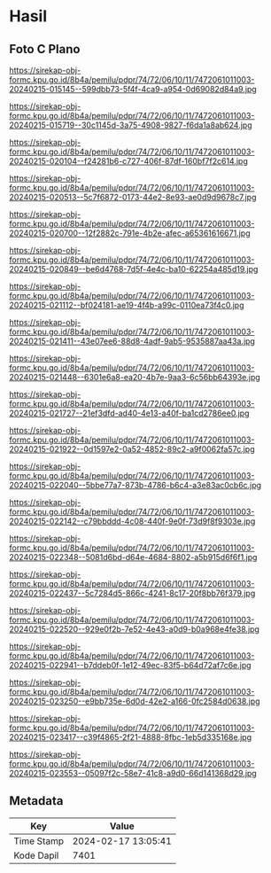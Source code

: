 # Hasil

## Foto C Plano

https://sirekap-obj-formc.kpu.go.id/8b4a/pemilu/pdpr/74/72/06/10/11/7472061011003-20240215-015145--599dbb73-5f4f-4ca9-a954-0d69082d84a9.jpg

https://sirekap-obj-formc.kpu.go.id/8b4a/pemilu/pdpr/74/72/06/10/11/7472061011003-20240215-015719--30c1145d-3a75-4908-9827-f6da1a8ab624.jpg

https://sirekap-obj-formc.kpu.go.id/8b4a/pemilu/pdpr/74/72/06/10/11/7472061011003-20240215-020104--f24281b6-c727-406f-87df-160bf7f2c614.jpg

https://sirekap-obj-formc.kpu.go.id/8b4a/pemilu/pdpr/74/72/06/10/11/7472061011003-20240215-020513--5c7f6872-0173-44e2-8e93-ae0d9d9678c7.jpg

https://sirekap-obj-formc.kpu.go.id/8b4a/pemilu/pdpr/74/72/06/10/11/7472061011003-20240215-020700--12f2882c-791e-4b2e-afec-a65361616671.jpg

https://sirekap-obj-formc.kpu.go.id/8b4a/pemilu/pdpr/74/72/06/10/11/7472061011003-20240215-020849--be6d4768-7d5f-4e4c-ba10-62254a485d19.jpg

https://sirekap-obj-formc.kpu.go.id/8b4a/pemilu/pdpr/74/72/06/10/11/7472061011003-20240215-021112--bf024181-ae19-4f4b-a99c-0110ea73f4c0.jpg

https://sirekap-obj-formc.kpu.go.id/8b4a/pemilu/pdpr/74/72/06/10/11/7472061011003-20240215-021411--43e07ee6-88d8-4adf-9ab5-9535887aa43a.jpg

https://sirekap-obj-formc.kpu.go.id/8b4a/pemilu/pdpr/74/72/06/10/11/7472061011003-20240215-021448--6301e6a8-ea20-4b7e-9aa3-6c56bb64393e.jpg

https://sirekap-obj-formc.kpu.go.id/8b4a/pemilu/pdpr/74/72/06/10/11/7472061011003-20240215-021727--21ef3dfd-ad40-4e13-a40f-ba1cd2786ee0.jpg

https://sirekap-obj-formc.kpu.go.id/8b4a/pemilu/pdpr/74/72/06/10/11/7472061011003-20240215-021922--0d1597e2-0a52-4852-89c2-a9f0062fa57c.jpg

https://sirekap-obj-formc.kpu.go.id/8b4a/pemilu/pdpr/74/72/06/10/11/7472061011003-20240215-022040--5bbe77a7-873b-4786-b6c4-a3e83ac0cb6c.jpg

https://sirekap-obj-formc.kpu.go.id/8b4a/pemilu/pdpr/74/72/06/10/11/7472061011003-20240215-022142--c79bbddd-4c08-440f-9e0f-73d9f8f9303e.jpg

https://sirekap-obj-formc.kpu.go.id/8b4a/pemilu/pdpr/74/72/06/10/11/7472061011003-20240215-022348--5081d6bd-d64e-4684-8802-a5b915d6f6f1.jpg

https://sirekap-obj-formc.kpu.go.id/8b4a/pemilu/pdpr/74/72/06/10/11/7472061011003-20240215-022437--5c7284d5-866c-4241-8c17-20f8bb76f379.jpg

https://sirekap-obj-formc.kpu.go.id/8b4a/pemilu/pdpr/74/72/06/10/11/7472061011003-20240215-022520--929e0f2b-7e52-4e43-a0d9-b0a968e4fe38.jpg

https://sirekap-obj-formc.kpu.go.id/8b4a/pemilu/pdpr/74/72/06/10/11/7472061011003-20240215-022941--b7ddeb0f-1e12-49ec-83f5-b64d72af7c6e.jpg

https://sirekap-obj-formc.kpu.go.id/8b4a/pemilu/pdpr/74/72/06/10/11/7472061011003-20240215-023250--e9bb735e-6d0d-42e2-a166-0fc2584d0638.jpg

https://sirekap-obj-formc.kpu.go.id/8b4a/pemilu/pdpr/74/72/06/10/11/7472061011003-20240215-023417--c39f4865-2f21-4888-8fbc-1eb5d335168e.jpg

https://sirekap-obj-formc.kpu.go.id/8b4a/pemilu/pdpr/74/72/06/10/11/7472061011003-20240215-023553--05097f2c-58e7-41c8-a9d0-66d141368d29.jpg


## Metadata

| Key        | Value               |
| ---------- | ------------------- |
| Time Stamp | 2024-02-17 13:05:41 |
| Kode Dapil | 7401                |



